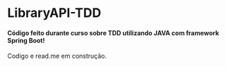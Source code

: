 # <h1>LibraryAPI-TDD</h1>


<h4>Código feito durante curso sobre TDD utilizando JAVA com framework Spring Boot!</h4>

<p>Codigo e read.me em construção.</p>
